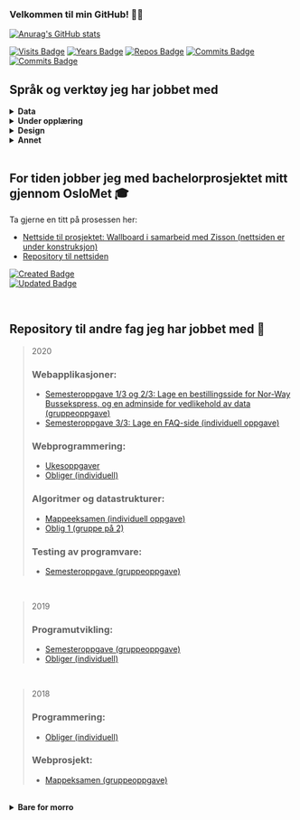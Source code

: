 ### Velkommen til min GitHub!  🌱✨

<!--
**martineea/martineea** is a ✨ _special_ ✨ repository because its `README.md` (this file) appears on your GitHub profile.

Here are some ideas to get you started:

- 🔭 I’m currently working on ...
- 🌱 I’m currently learning ...
- 👯 I’m looking to collaborate on ...
- 🤔 I’m looking for help with ...
- 💬 Ask me about ...
- 📫 How to reach me: ...
- 😄 Pronouns: ...
- ⚡ Fun fact: ...
-->

<!-- Stats -->
[![Anurag's GitHub stats](https://github-readme-stats.vercel.app/api/top-langs/?username=martineea&layout=compact&theme=dracula)](https://github.com/anuraghazra/github-readme-stats)

<!-- Teller: -->
[![Visits Badge](https://badges.pufler.dev/visits/martineea/martineea?size=50&padding=5&bots=true)](https://badges.pufler.dev)
[![Years Badge](https://badges.pufler.dev/years/martineea)](https://badges.pufler.dev)
[![Repos Badge](https://badges.pufler.dev/repos/martineea)](https://badges.pufler.dev)
[![Commits Badge](https://badges.pufler.dev/commits/monthly/martineea)](https://badges.pufler.dev)
[![Commits Badge](https://badges.pufler.dev/commits/yearly/martineea)](https://badges.pufler.dev)
</br>

## Språk og verktøy jeg har jobbet med
<details>	
  <summary><b>Data</b></summary>
  
### Programmeringsspråk: </br>
<img alt="HTML5" src="https://img.shields.io/badge/html5%20-%23E34F26.svg?&style=for-the-badge&logo=html5&logoColor=white"/>&nbsp;
<img alt="JavaScript" src="https://img.shields.io/badge/javascript%20-%23323330.svg?&style=for-the-badge&logo=javascript&logoColor=%23F7DF1E"/>&nbsp;
<img alt="CSS3" src="https://img.shields.io/badge/css3%20-%231572B6.svg?&style=for-the-badge&logo=css3&logoColor=white"/>&nbsp;
<img alt="Java" src="https://img.shields.io/badge/java-%23ED8B00.svg?&style=for-the-badge&logo=java&logoColor=white"/>&nbsp;
<img alt="C#" src="https://img.shields.io/badge/c%23%20-%23239120.svg?&style=for-the-badge&logo=c-sharp&logoColor=white"/>&nbsp;
<img alt="TypeScript" src="https://img.shields.io/badge/typescript%20-%23007ACC.svg?&style=for-the-badge&logo=typescript&logoColor=white"/>&nbsp;
<code><img title="JSON" height="25" src="https://github.com/zumrudu-anka/zumrudu-anka/blob/master/images/json.svg"></code>&nbsp;

### Databaser: </br>
<img alt="SQLite" src ="https://img.shields.io/badge/sqlite-%2307405e.svg?&style=for-the-badge&logo=sqlite&logoColor=white"/>&nbsp;
(<img alt="MySQL" src="https://img.shields.io/badge/mysql-%2300f.svg?&style=for-the-badge&logo=mysql&logoColor=white"/>)&nbsp;
(<img alt="MongoDB" src ="https://img.shields.io/badge/MongoDB-%234ea94b.svg?&style=for-the-badge&logo=mongodb&logoColor=white"/>)&nbsp;

### Rammeverk: </br>
<img alt="Angular" src="https://img.shields.io/badge/angular%20-%23DD0031.svg?&style=for-the-badge&logo=angular&logoColor=white"/>&nbsp;
<img alt="Bootstrap" src="https://img.shields.io/badge/bootstrap%20-%23563D7C.svg?&style=for-the-badge&logo=bootstrap&logoColor=white"/>&nbsp;
<img alt="jQuery" src="https://img.shields.io/badge/jquery%20-%230769AD.svg?&style=for-the-badge&logo=jquery&logoColor=white"/>&nbsp;
<code><img title=".NetCore" height="25" src="https://github.com/zumrudu-anka/zumrudu-anka/blob/master/images/dotnetcore.svg"></code>&nbsp;

### Verion control: </br>
<img alt="GitHub" src="https://img.shields.io/badge/github%20-%23121011.svg?&style=for-the-badge&logo=github&logoColor=white"/>&nbsp;

### Operativsystemer: </br>
<img alt="IOS" src="https://img.shields.io/badge/iOS-000000?style=for-the-badge&logo=ios&logoColor=white">&nbsp;
<img alt="Windows 10" src="https://img.shields.io/badge/Windows-0078D6?style=for-the-badge&logo=windows&logoColor=white" />&nbsp;

### IDE </br>
IntelliJ, Visual Studio, Rider, Netbeans, Coolbeans, 
<code><img title="Visual Studio Code" height="25" src="https://github.com/zumrudu-anka/zumrudu-anka/blob/master/images/vscode.png"></code>

### Testing </br>
SoapUI, Katalon Studio, 

### Annet </br>
JASP

</details>

<details>	
  <summary><b>Under opplæring</b></summary>
  
### Språk og verktøy under opplæring
<img alt="SASS" src="https://img.shields.io/badge/SASS%20-hotpink.svg?&style=for-the-badge&logo=SASS&logoColor=white"/>&nbsp;
<code><img title="Microsoft Visual Studio" height="25" src="https://github.com/zumrudu-anka/zumrudu-anka/blob/master/images/visualstudio.png"></code>&nbsp;
<!--<code><img title="SASS" height="25" src="https://github.com/zumrudu-anka/zumrudu-anka/blob/master/images/sass.svg"></code>-->

</details>

<details>	
  <summary><b>Design</b></summary>
  
### Designprogrammer: </br>
<img alt="Adobe" src="https://img.shields.io/badge/adobe%20-%23FF0000.svg?&style=for-the-badge&logo=adobe&logoColor=white"/>&nbsp;
<img alt="Adobe Photoshop" src="https://img.shields.io/badge/adobe%20photoshop%20-%2331A8FF.svg?&style=for-the-badge&logo=adobe%20photoshop&logoColor=white"/>&nbsp;
<img alt="Adobe Illustrator" src="https://img.shields.io/badge/adobe%20illustrator%20-%23FF9A00.svg?&style=for-the-badge&logo=adobe%20illustrator&logoColor=white"/>

</details>

<details>	
  <summary><b>Annet</b></summary>
  
### Sosiale medier: </br>
<img alt="LinkedIn" src="https://img.shields.io/badge/linkedin%20-%230077B5.svg?&style=for-the-badge&logo=linkedin&logoColor=white"/>&nbsp;
<img alt="Slack" src="https://img.shields.io/badge/Slack-4A154B?style=for-the-badge&logo=slack&logoColor=white" />&nbsp;
<img alt="Facebook" src="https://img.shields.io/badge/Facebook%20-%231877F2.svg?&style=for-the-badge&logo=Facebook&logoColor=white"/>&nbsp;
<img alt="Instagram" src="https://img.shields.io/badge/<handle>%20-%23E4405F.svg?&style=for-the-badge&logo=Instagram&logoColor=white"/>&nbsp;
<img alt="" src="https://img.shields.io/badge/<handle>%20-%23FFFC00.svg?&style=for-the-badge&logo=Snapchat&logoColor=white"/>&nbsp;
<img alt="Outlook" src="https://img.shields.io/badge/Microsoft_Outlook-0078D4?style=for-the-badge&logo=microsoft-outlook&logoColor=white" />&nbsp;
<img alt="WhatsApp" src="https://img.shields.io/badge/WhatsApp-25D366?style=for-the-badge&logo=whatsapp&logoColor=white"/>&nbsp;
<img alt="Zoom" src="https://img.shields.io/badge/Zoom-2D8CFF?style=for-the-badge&logo=zoom&logoColor=white" />&nbsp;
<img alt="Pinterest" src="https://img.shields.io/badge/<handle >%20-%23E60023.svg?&style=for-the-badge&logo=Pinterest&logoColor=white"/>

### Annet: </br>
<img alt="Trello" src="https://img.shields.io/badge/Trello%20-%23026AA7.svg?&style=for-the-badge&logo=Trello&logoColor=white"/>&nbsp;
<img alt="Arduino" src="https://img.shields.io/badge/-Arduino-00979D?style=for-the-badge&logo=Arduino&logoColor=white"/>&nbsp;
<img alt="Raspberry Pi" src="https://img.shields.io/badge/-Raspberry%20Pi-C51A4A?style=for-the-badge&logo=Raspberry-Pi"/>

</details>

<!--
<code><img title="HTML5" height="25" src="https://github.com/zumrudu-anka/zumrudu-anka/blob/master/images/html5.svg"></code>
<code><img height="27" src="https://raw.githubusercontent.com/github/explore/80688e429a7d4ef2fca1e82350fe8e3517d3494d/topics/javascript/javascript.png" alt="javascript"></code>
<code><img title="Java" height="25" src="https://github.com/zumrudu-anka/zumrudu-anka/blob/master/images/java-original.svg"></code>
<code><img title="CSS" height="25" src="https://github.com/zumrudu-anka/zumrudu-anka/blob/master/images/css.svg"></code>
<code><img title="JSON" height="25" src="https://github.com/zumrudu-anka/zumrudu-anka/blob/master/images/json.svg"></code>
<code><img title="C#" height="25" src="https://github.com/zumrudu-anka/zumrudu-anka/blob/master/images/cSharp.svg"></code>
<code><img title=".NetCore" height="25" src="https://github.com/zumrudu-anka/zumrudu-anka/blob/master/images/dotnetcore.svg"></code>
<code><img height="27" src="https://raw.githubusercontent.com/github/explore/80688e429a7d4ef2fca1e82350fe8e3517d3494d/topics/sql/sql.png" alt="sql"></code>
<code><img height="27" src="https://encrypted-tbn0.gstatic.com/images?q=tbn%3AANd9GcSTTzPAw-55ssm1Im594xYZ9eRQu2JylrkYLg&usqp=CAU" alt="mongodb"></code>
<code><img title="Visual Studio Code" height="25" src="https://github.com/zumrudu-anka/zumrudu-anka/blob/master/images/vscode.png"></code>
<code><img title="JQuery" height="25" src="https://github.com/zumrudu-anka/zumrudu-anka/blob/master/images/jquery-original.svg"></code>
<code><a href="https://www.typescriptlang.org"><img alt="TypeScript" title="TypeScript" src="https://raw.githubusercontent.com/github/explore/80688e429a7d4ef2fca1e82350fe8e3517d3494d/topics/typescript/typescript.png" height="25"></a></code>

![Bootstrap](https://img.shields.io/badge/-Bootstrap-black?logo=bootstrap&style=social)&nbsp;&nbsp;
![MySQL](https://img.shields.io/badge/-MySQL-black?logo=mysql&style=social)&nbsp;&nbsp;
![GitHub](https://img.shields.io/badge/-GitHub-black?logo=github&style=social)&nbsp;&nbsp;
-->

</br>

## For tiden jobber jeg med bachelorprosjektet mitt gjennom OsloMet 🎓 </br>
Ta gjerne en titt på prosessen her:
- [Nettside til prosjektet: Wallboard i samarbeid med Zisson (nettsiden er under konstruksjon)](https://bachelorgruppe32.github.io/#) 
- [Repository til nettsiden](https://github.com/bachelorgruppe32/bachelorgruppe32.github.io)

[![Created Badge](https://badges.pufler.dev/created/bachelorgruppe32/bachelorgruppe32.github.io)](https://badges.pufler.dev) </br>
[![Updated Badge](https://badges.pufler.dev/updated/bachelorgruppe32/bachelorgruppe32.github.io)](https://badges.pufler.dev)

</br>

## Repository til andre fag jeg har jobbet med 🤖 </br>

> 2020
> ### Webapplikasjoner:
> - [Semesteroppgave 1/3 og 2/3: Lage en bestillingsside for Nor-Way Bussekspress, og en adminside for vedlikehold av data (gruppeoppgave)](https://github.com/martineea/WebapplikasjonerOppgave1-master/)
> - [Semesteroppgave 3/3: Lage en FAQ-side (individuell oppgave)](https://github.com/martineea/Webapplikasjoner_3Individuell/)
> ### Webprogrammering:
> - [Ukesoppgaver](https://github.com/martineea/Webprogrammering_ukesoppgaver/)
> - [Obliger (individuell)](https://github.com/martineea/Webprogrammering_obliger/)
> ### Algoritmer og datastrukturer:
> - [Mappeeksamen (individuell oppgave)](https://github.com/martineea/Mappeeksamen_AlgDat/)
> - [Oblig 1 (gruppe på 2)](https://github.com/martineea/AlgDat_Oblig1/)
> ### Testing av programvare:
> - [Semesteroppgave (gruppeoppgave)](https://github.com/martineea/Testing-av-programvare-master/)
</br>

> 2019
> ### Programutvikling:
> - [Semesteroppgave (gruppeoppgave)](https://github.com/martineea/Programutvikling-Semesteroppgave-master/)
> - [Obliger (individuell)](https://github.com/martineea/Programutvikling_obliger/)
</br>

> 2018
> ### Programmering:
> - [Obliger (individuell)](https://github.com/martineea/Programmering_obliger/)
> ### Webprosjekt:
> - [Mappeksamen (gruppeoppgave)](https://github.com/martineea/Webprosjekt_Eksamen/)


</br>



<details>	
  <summary><b>Bare for morro</b></summary>
  
  ## GitHub Trophy
[![trophy](https://github-profile-trophy.vercel.app/?username=martineea&theme=dracula&no-frame=true&no-bg=false)](https://github.com/ryo-ma/github-profile-trophy)

<table>
  <tr>
    <td>Du er besøkende nummer: </td>
  </tr>
    <tr>
    <td><img src="https://profile-counter.glitch.me/martineea/count.svg" alt="" /></td>
  </tr>
</table>

</details>

<!--[![Anurag's GitHub stats](https://github-readme-stats.vercel.app/api?username=martineea&show_icons=true&theme=dracula&no-bg=true&no-frame=true)](https://github.com/anuraghazra/github-readme-stats)-->


